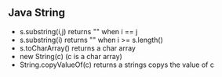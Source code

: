 ## Java String
* s.substring(i,j) returns "" when i == j
* s.substring(i) returns "" when i >= s.length()
* s.toCharArray() returns a char array
* new String(c) (c is a char array)
* String.copyValueOf(c) returns a strings copys the value of c
